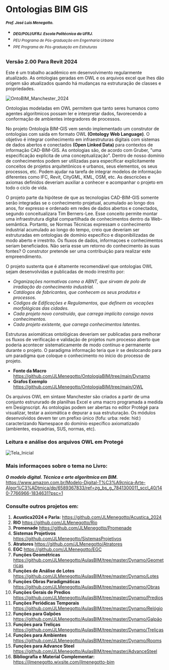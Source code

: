 # Ontologias BIM GIS
<sub> **_Prof. José Luis Menegotto._**</sub> 
+ <sub> **_DEG/POLI/UFRJ. Escola Politécnica da UFRJ._**</sub>
+ <sub> _PEU Programa de Pós-graduação em Engenharia Urbana_</sub>
+ <sub> _PPE Programa de Pós-graduação em Estruturas_</sub>
## 

### **Versão 2.00 Para Revit 2024**

Este é um trabalho acadêmico em desenvolvimento regularmente atualizado. As ontologias geradas em OWL e os arquivos excel que lhes dão origem são atualizados quando há mudanças na estruturação de classes e propriedades.

![OntoBIM_Manchester_2024](https://github.com/JLMenegotto/OntologiaBIM/assets/9437020/c43e6b33-1fc6-4a3e-b439-8111af74a6d7)

Ontologias modeladas em OWL permitem que tanto seres humanos como agentes algorítmicos possam ler e interpretar dados, favorecendo a conformação de ambientes integradores de processos. 

No projeto Ontologia BIM-GIS vem sendo implementado um construtor de ontologias com saida em formato OWL **(Ontology Web Language)**. O objetivo é integrar conhecimento em infraestruturas digitais com sistemas de dados abertos e conectados **(Open Linked Data)** para contextos de informação CAD-BIM-GIS. As ontologias são, de acordo com Gruber,
"uma especificação explicita de uma conceptualização". Dentro de nosso domínio de conhecimentos podem ser utilizadas para especificar explicitamente conceitos de projetos arquitetônicos e urbanos, seus elementos, os seus processos, etc. 
Podem ajudar na tarefa de integrar modelos de informação diferentes como IFC, Revit, CityGML, KML, OSM, etc. As descricões e axiomas definidos deveriam auxiliar a conhecer e acompanhar o projeto em todo o ciclo de vida.

O projeto parte da hipótese de que as tecnologias CAD-BIM-GIS somente serão integradas se o conhecimento projetual, acumulado ao longo dos anos, for expresso e ordenado em redes de dados abertos e conectados, segundo conceitualizara Tim Berners-Lee. Esse conceito permite montar uma infraestrutura digital compartilhada de conhecimentos dentro da Web-semântica. Portanto, se Normas Técnicas expressam o conhecimento industrial acumulado ao longo do tempo, creio que deveriam ser estruturadas em ontologias de domínio específico e disponibilizadas de modo aberto e irrestrito. Os fluxos de dados, informaçoes e conhecimentos seriam beneficiados. Não seria esse um retorno do conhecimento às suas fontes? O construtor pretende ser uma contribuição para realizar este empreendimento.

O projeto sustenta que é altamente recomendável que ontologias OWL sejam desenvolvidas e publicadas de modo irrestrito por:

* _Organizações normativas como a ABNT, que sirvam de polo de irradiação do conhecimento industrial._
* _Catálogos de fabricantes, que conhecem os seus produtos e processos._
* _Códigos de Edificações e Regulamentos, que definem as vocações morfológicas das cidades._
* _Cada projeto novo construído, que carrega implícito consigo novos conhecimentos._
* _Cada projeto existente, que carrega conhecimentos latentes._

Estruturas axiomáticas ontológicas deveriam ser publicadas para melhorar os fluxos de verificação e validação de projetos num processo aberto que poderia acontecer sistematicamente de modo contínuo e permanente durante o projeto. O paradigma informação teria que ir se deslocando para um paradigma que coloque o conhecimento no início do processo de projeto.

+ **Fonte da Macro**  https://github.com/JLMenegotto/OntologiaBIM/tree/main/Dynamo
+ **Grafos Exemplo**  https://github.com/JLMenegotto/OntologiaBIM/tree/main/OWL 

Os arquivos OWL em sintaxe Manchester são criados a partir de uma conjunto estrururado de planilhas Excel e uma macro programada a medida em Designscript. As ontologias podem ser abertas no editor Protégé para visualizar, testar a axiomática e depurar a sua estruturação. Os módulos desenvolvidos devem ter um prefixo único (fofu: urba: rede: hid:) caracterizando Namespace do domínio específico axiomatizado (ambientes, esquadrias, SUS, normas, etc).

### **Leitura e análise dos arquivos OWL em Protegé**

![Tela_Inicial](https://user-images.githubusercontent.com/9437020/226172682-0c1a09aa-7069-428d-a8b8-fe8abb9ea39c.PNG)

### Mais informaçoes sobre o tema no Livro:
**_O modelo digital. Técnica e arte algorítmica em BIM._** 
https://www.amazon.com.br/Modelo-Digital-T%C3%A9cnica-Arte-Algor%C3%ADtmica/dp/6589367833/ref=zg_bs_g_7841300011_sccl_40/140-7766966-1834631?psc=1

### Consulte outros projetos em:

   1. **Acustica2024 e Parla:**         https://github.com/JLMenegotto/Acustica_2024
   2. **RIO**                           https://github.com/JLMenegotto/Rio
   3. **Promenade**                     https://github.com/JLMenegotto/Promenade
   4. **Sistemas Projetivos**           https://github.com/JLMenegotto/SistemasProjetivos
   5. **Atratores**                     https://github.com/JLMenegotto/Atratores
   6. **EGC**                           https://github.com/JLMenegotto/EGC
   7. **Funções Geométricas**           https://github.com/JLMenegotto/AulasBIM/tree/master/Dynamo/Geometricas
   8. **Funções de Análise de Lotes**   https://github.com/JLMenegotto/AulasBIM/tree/master/Dynamo/Lotes
   9. **Funções Obras Paradigmáticas**  https://github.com/JLMenegotto/AulasBIM/tree/master/Dynamo/Obras
  10. **Funções Gerais de Predios**     https://github.com/JLMenegotto/AulasBIM/tree/master/Dynamo/Predios
  11. **Funções Periódicas Temporais**  https://github.com/JLMenegotto/AulasBIM/tree/master/Dynamo/Relógio
  12. **Funções para Galpões**          https://github.com/JLMenegotto/AulasBIM/tree/master/Dynamo/Galpão
  13. **Funções para Treliças**         https://github.com/JLMenegotto/AulasBIM/tree/master/Dynamo/Treliças
  14. **Funções para Ambientes**        https://github.com/JLMenegotto/AulasBIM/tree/master/Dynamo/Rooms
  15. **Funções para Advance Steel**    https://github.com/JLMenegotto/AulasBIM/tree/master/AdvanceSteel   
  16. **Bibliografia e Material Complementar:** https://jlmenegotto.wixsite.com/jlmenegotto-bim
